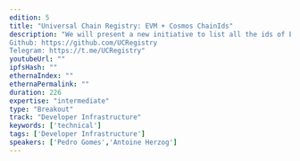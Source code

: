 ```yaml
---
edition: 5
title: "Universal Chain Registry: EVM + Cosmos ChainIds"
description: "We will present a new initiative to list all the ids of EVM and Cosmos-based chains. We will also speak about the ongoing work to provide a standardization of the chainId format and data structures to represent multi-interface blockchains information.
Github: https://github.com/UCRegistry
Telegram: https://t.me/UCRegistry"
youtubeUrl: ""
ipfsHash: ""
ethernaIndex: ""
ethernaPermalink: ""
duration: 226
expertise: "intermediate"
type: "Breakout"
track: "Developer Infrastructure"
keywords: ['technical']
tags: ['Developer Infrastructure']
speakers: ['Pedro Gomes','Antoine Herzog']
---
```

